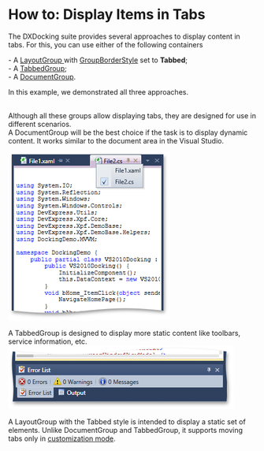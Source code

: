 # How to: Display Items in Tabs


<p>The DXDocking suite provides several approaches to display content in tabs. For this, you can use either of the following containers</p>
<p>- A <a href="https://documentation.devexpress.com/#WPF/CustomDocument6824">LayoutGroup </a>with <a href="https://documentation.devexpress.com/#WPF/DevExpressXpfDockingLayoutGroup_GroupBorderStyletopic">GroupBorderStyle</a> set to <strong>Tabbed</strong>;<br>- A <a href="https://documentation.devexpress.com/#WPF/CustomDocument6825">TabbedGroup</a>;<br>- A <a href="https://documentation.devexpress.com/#WPF/CustomDocument6830">DocumentGroup</a>.</p>
<p>In this example, we demonstrated all three approaches.</p>
<p><br>Although all these groups allow displaying tabs, they are designed for use in different scenarios.<br>A DocumentGroup will be the best choice if the task is to display dynamic content. It works similar to the document area in the Visual Studio.</p>
<p><img src="https://raw.githubusercontent.com/DevExpress-Examples/how-to-display-items-in-tabs-t326792/15.1.3+/media/cdfa2c50-a7ba-11e5-80bf-00155d62480c.png"></p>
<p>A TabbedGroup is designed to display more static content like toolbars, service information, etc.<br><img src="https://raw.githubusercontent.com/DevExpress-Examples/how-to-display-items-in-tabs-t326792/15.1.3+/media/e2d07c56-a7ba-11e5-80bf-00155d62480c.png"></p>
<p>A LayoutGroup with the Tabbed style is intended to display a static set of elements. Unlike DocumentGroup and TabbedGroup, it supports moving tabs only in <a href="https://documentation.devexpress.com/#WPF/CustomDocument7222">customization mode</a>.</p>

<br/>


